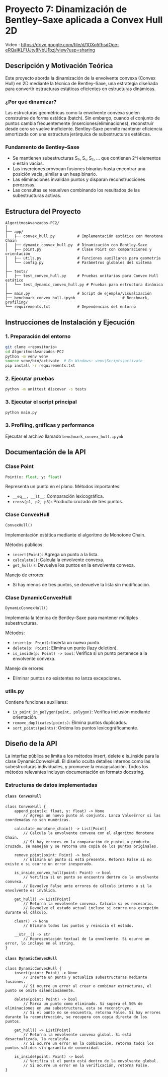 # Proyecto 7: Dinamización de Bentley–Saxe aplicada a Convex Hull 2D

Video : https://drive.google.com/file/d/1OXq5fhsdOoe-eRQaIKLFUJty8NbU1bzj/view?usp=sharing

## Descripción y Motivación Teórica

Este proyecto aborda la dinamización de la envolvente convexa (Convex Hull) en 2D mediante la técnica de Bentley–Saxe, una estrategia diseñada para convertir estructuras estáticas eficientes en estructuras dinámicas.

### ¿Por qué dinamizar?

Las estructuras geométricas como la envolvente convexa suelen construirse de forma estática (batch). Sin embargo, cuando el conjunto de puntos cambia frecuentemente (inserciones/eliminaciones), reconstruir desde cero se vuelve ineficiente. Bentley–Saxe permite mantener eficiencia amortizada con una estructura jerárquica de subestructuras estáticas.

### Fundamento de Bentley–Saxe

- Se mantienen subestructuras S₀, S₁, S₂, ... que contienen 2^i elementos o están vacías.
- Las inserciones provocan fusiones binarias hasta encontrar una posición vacía, similar a un heap binario.
- Las eliminaciones invalidan puntos y disparan reconstrucciones perezosas.
- Las consultas se resuelven combinando los resultados de las subestructuras activas.

## Estructura del Proyecto

```
AlgoritmosAvanzados-PC2/
│
├── app/
│   ├── convex_hull.py          # Implementación estática con Monotone Chain
│   ├── dynamic_convex_hull.py  # Dinamización con Bentley–Saxe
│   ├── point.py                # Clase Point con comparaciones y orientación
│   ├── utils.py                # Funciones auxiliares para geometría
│   └── config.py               # Parámetros globales del sistema
│
├── tests/
│   ├── test_convex_hull.py     # Pruebas unitarias para Convex Hull estático
│   └── test_dynamic_convex_hull.py # Pruebas para estructura dinámica
│
├── main.py                     # Script de ejemplo/visualización
├── benchmark_convex_hull.ipynb                     # Benchmark, profiling/
└── requirements.txt            # Dependencias del entorno
```

## Instrucciones de Instalación y Ejecución

### 1. Preparación del entorno

```bash
git clone <repositorio>
cd AlgoritmosAvanzados-PC2
python -m venv venv
source venv/bin/activate  # En Windows: venv\Scripts\activate
pip install -r requirements.txt
```

### 2. Ejecutar pruebas

```bash
python -m unittest discover -s tests
```

### 3. Ejecutar el script principal

```bash
python main.py
```

### 3. Profiling, gráficas y performance

Ejecutar el archivo llamado `benchmark_convex_hull.ipynb`

## Documentación de la API

### Clase Point

```python
Point(x: float, y: float)
```

Representa un punto en el plano. Métodos importantes:

- `__eq__, __lt__`: Comparación lexicográfica.
- `cross(p1, p2, p3)`: Producto cruzado de tres puntos.

### Clase ConvexHull

```python
ConvexHull()
```

Implementación estática mediante el algoritmo de Monotone Chain.

Métodos públicos:
- `insert(Point)`: Agrega un punto a la lista.
- `calculate()`: Calcula la envolvente convexa.
- `get_hull()`: Devuelve los puntos en la envolvente convexa.

Manejo de errores:
- Si hay menos de tres puntos, se devuelve la lista sin modificación.

### Clase DynamicConvexHull

```python
DynamicConvexHull()
```

Implementa la técnica de Bentley–Saxe para mantener múltiples subestructuras.

Métodos:
- `insert(p: Point)`: Inserta un nuevo punto.
- `delete(p: Point)`: Elimina un punto (lazy deletion).
- `is_inside(p: Point) -> bool`: Verifica si un punto pertenece a la envolvente convexa.

Manejo de errores:
- Eliminar puntos no existentes no lanza excepciones.

### utils.py

Contiene funciones auxiliares:
- `is_point_in_polygon(point, polygon)`: Verifica inclusión mediante orientación.
- `remove_duplicates(points)`: Elimina puntos duplicados.
- `sort_points(points)`: Ordena los puntos lexicográficamente.

## Diseño de la API

La interfaz pública se limita a los métodos insert, delete e is_inside para la clase DynamicConvexHull. El diseño oculta detalles internos como las subestructuras individuales, y promueve la encapsulación. Todos los métodos relevantes incluyen documentación en formato docstring.

### Estructuras de datos implementadas


#### `class ConvexHull`

```plaintext
class ConvexHull {
    append_point(x: float, y: float) -> None
        // Agrega un nuevo punto al conjunto. Lanza ValueError si las coordenadas no son numéricas.

    calculate_monotone_chain() -> List[Point]
        // Calcula la envolvente convexa con el algoritmo Monotone Chain.
        // Si hay errores en la comparación de puntos o producto cruzado, se manejan y se retorna una copia de los puntos originales.

    remove_point(point: Point) -> bool
        // Elimina un punto si está presente. Retorna False si no existe o si ocurre un error inesperado.

    is_inside_convex_hull(point: Point) -> bool
        // Verifica si un punto se encuentra dentro de la envolvente convexa.
        // Devuelve False ante errores de cálculo interno o si la envolvente es inválida.

    get_hull() -> List[Point]
        // Retorna la envolvente convexa. Calcula si es necesario.
        // Devuelve el estado actual incluso si ocurre una excepción durante el cálculo.

    clear() -> None
        // Elimina todos los puntos y reinicia el estado.

    __str__() -> str
        // Representación textual de la envolvente. Si ocurre un error, lo incluye en el string.
}
```

#### `class DynamicConvexHull`

```plaintext
class DynamicConvexHull {
    insert(point: Point) -> None
        // Inserta un punto y actualiza subestructuras mediante fusiones.
        // Si ocurre un error al crear o combinar estructuras, el punto se omite silenciosamente.

    delete(point: Point) -> bool
        // Marca un punto como eliminado. Si supera el 50% de eliminaciones en una subestructura, esta se reconstruye.
        // Si el punto no se encuentra, retorna False. Si hay errores durante la reconstrucción, se recupera con copia directa de los puntos.

    get_hull() -> List[Point]
        // Retorna la envolvente convexa global. Si está desactualizada, la recalcula.
        // Si ocurre un error en la combinación, retorna todos los puntos válidos sin garantía de convexidad.

    is_inside(point: Point) -> bool
        // Verifica si el punto está dentro de la envolvente global.
        // Si ocurre un error en la verificación, retorna False.
}
```
